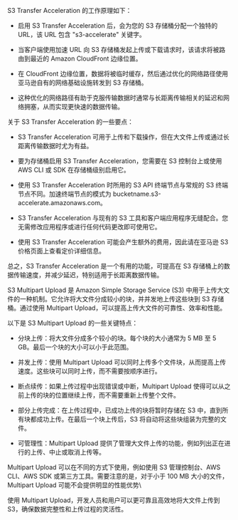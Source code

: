 S3 Transfer Acceleration 的工作原理如下：

- 启用 S3 Transfer Acceleration 后，会为您的 S3 存储桶分配一个独特的 URL，该 URL 包含 "s3-accelerate" 关键字。

- 当客户端使用加速 URL 向 S3 存储桶发起上传或下载请求时，该请求将被路由到最近的 Amazon CloudFront 边缘位置。

- 在 CloudFront 边缘位置，数据将被临时缓存，然后通过优化的网络路径使用亚马逊自有的网络基础设施转发到 S3 存储桶。

- 这种优化的网络路径有助于克服传输数据时通常与长距离传输相关的延迟和网络拥塞，从而实现更快速的数据传输。

关于 S3 Transfer Acceleration 的一些要点：

- S3 Transfer Acceleration 可用于上传和下载操作，但在大文件上传或通过长距离传输数据时尤为有益。

- 要为存储桶启用 S3 Transfer Acceleration，您需要在 S3 控制台上或使用 AWS CLI 或 SDK 在存储桶级别启用它。

- 使用 S3 Transfer Acceleration 时所用的 S3 API 终端节点与常规的 S3 终端节点不同。加速终端节点的模式为 bucketname.s3-accelerate.amazonaws.com。

- S3 Transfer Acceleration 与现有的 S3 工具和客户端应用程序无缝配合。您无需修改应用程序或进行任何代码更改即可使用它。

- 使用 S3 Transfer Acceleration 可能会产生额外的费用，因此请在亚马逊 S3 价格页面上查看定价详细信息。

总之，S3 Transfer Acceleration 是一个有用的功能，可提高在 S3 存储桶上的数据传输速度，并减少延迟，特别适用于长距离数据传输。


S3 Multipart Upload 是 Amazon Simple Storage Service (S3) 中用于上传大文件的一种机制。它允许将大文件分成较小的块，并并发地上传这些块到 S3 存储桶。通过使用 Multipart Upload，可以提高上传大文件的可靠性、效率和性能。

以下是 S3 Multipart Upload 的一些关键特点：

- 分块上传：将大文件分成多个较小的块。每个块的大小通常为 5 MB 至 5 GB。最后一个块的大小可以小于此范围。

- 并发上传：使用 Multipart Upload 可以同时上传多个文件块，从而提高上传速度。这些块可以同时上传，而不需要按顺序进行。

- 断点续传：如果上传过程中出现错误或中断，Multipart Upload 使得可以从之前上传的块的位置继续上传，而不需要重新上传整个文件。

- 部分上传完成：在上传过程中，已成功上传的块将暂时存储在 S3 中，直到所有块都成功上传。在最后一个块上传后，S3 将自动将这些块组装为完整的文件。

- 可管理性：Multipart Upload 提供了管理大文件上传的功能，例如列出正在进行的上传、中止或取消上传等。

Multipart Upload 可以在不同的方式下使用，例如使用 S3 管理控制台、AWS CLI、AWS SDK 或第三方工具。需要注意的是，对于小于 100 MB 大小的文件，Multipart Upload 可能不会提供明显的性能优势\

使用 Multipart Upload，开发人员和用户可以更可靠且高效地将大文件上传到 S3，确保数据完整性和上传过程的灵活性。
